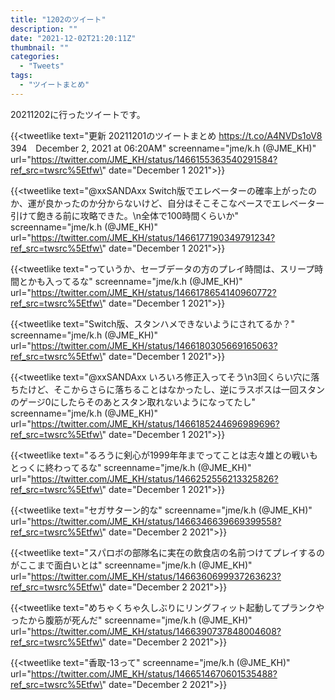 ```yaml
---
title: "1202のツイート"
description: ""
date: "2021-12-02T21:20:11Z"
thumbnail: ""
categories:
  - "Tweets"
tags:
  - "ツイートまとめ"
---
```

20211202に行ったツイートです。
<!--more-->
{{<tweetlike text=\"更新 20211201のツイートまとめ https://t.co/A4NVDs1oV8 394　December 2, 2021 at 06:20AM\" screenname=\"jme/k.h (@JME_KH)\" url=\"https://twitter.com/JME_KH/status/1466155363540291584?ref_src=twsrc%5Etfw\" date=\"December 1 2021\">}}

{{<tweetlike text=\"@xxSANDAxx Switch版でエレベーターの確率上がったのか、運が良かったのか分からないけど、自分はそこそこなペースでエレベーター引けて飽きる前に攻略できた。\n全体で100時間くらいか\" screenname=\"jme/k.h (@JME_KH)\" url=\"https://twitter.com/JME_KH/status/1466177190349791234?ref_src=twsrc%5Etfw\" date=\"December 1 2021\">}}

{{<tweetlike text=\"っていうか、セーブデータの方のプレイ時間は、スリープ時間とかも入ってるな\" screenname=\"jme/k.h (@JME_KH)\" url=\"https://twitter.com/JME_KH/status/1466178654140960772?ref_src=twsrc%5Etfw\" date=\"December 1 2021\">}}

{{<tweetlike text=\"Switch版、スタンハメできないようにされてるか？\" screenname=\"jme/k.h (@JME_KH)\" url=\"https://twitter.com/JME_KH/status/1466180305669165063?ref_src=twsrc%5Etfw\" date=\"December 1 2021\">}}

{{<tweetlike text=\"@xxSANDAxx いろいろ修正入ってそう\n3回くらい穴に落ちたけど、そこからさらに落ちることはなかったし、逆にラスボスは一回スタンのゲージ0にしたらそのあとスタン取れないようになってたし\" screenname=\"jme/k.h (@JME_KH)\" url=\"https://twitter.com/JME_KH/status/1466185244696989696?ref_src=twsrc%5Etfw\" date=\"December 1 2021\">}}

{{<tweetlike text=\"るろうに剣心が1999年年までってことは志々雄との戦いもとっくに終わってるな\" screenname=\"jme/k.h (@JME_KH)\" url=\"https://twitter.com/JME_KH/status/1466252556213325826?ref_src=twsrc%5Etfw\" date=\"December 1 2021\">}}

{{<tweetlike text=\"セガサターン的な\" screenname=\"jme/k.h (@JME_KH)\" url=\"https://twitter.com/JME_KH/status/1466346639669399558?ref_src=twsrc%5Etfw\" date=\"December 2 2021\">}}

{{<tweetlike text=\"スパロボの部隊名に実在の飲食店の名前つけてプレイするのがここまで面白いとは\" screenname=\"jme/k.h (@JME_KH)\" url=\"https://twitter.com/JME_KH/status/1466360699937263623?ref_src=twsrc%5Etfw\" date=\"December 2 2021\">}}

{{<tweetlike text=\"めちゃくちゃ久しぶりにリングフィット起動してプランクやったから腹筋が死んだ\" screenname=\"jme/k.h (@JME_KH)\" url=\"https://twitter.com/JME_KH/status/1466390737848004608?ref_src=twsrc%5Etfw\" date=\"December 2 2021\">}}

{{<tweetlike text=\"香取-13って\" screenname=\"jme/k.h (@JME_KH)\" url=\"https://twitter.com/JME_KH/status/1466514670601535488?ref_src=twsrc%5Etfw\" date=\"December 2 2021\">}}

